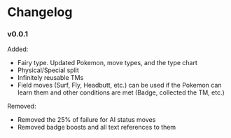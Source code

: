 # Changelog

### v0.0.1

Added:
- Fairy type. Updated Pokemon, move types, and the type chart
- Physical/Special split
- Infinitely reusable TMs
- Field moves (Surf, Fly, Headbutt, etc.) can be used if the Pokemon can learn them and other conditions are met (Badge, collected the TM, etc.)

Removed:
- Removed the 25% of failure for AI status moves
- Removed badge boosts and all text references to them
